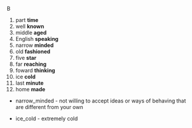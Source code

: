 B

1.  part __time__
2.  well __known__
3.  middle __aged__
4.  English __speaking__
5.  narrow __minded__
6.  old __fashioned__
7.  five __star__
8.  far __reaching__
9.  foward __thinking__
10. ice __cold__
11. last __minute__
12. home __made__

* narrow_minded - not willing to accept ideas or ways of behaving that are different from your own

* ice_cold - extremely cold


